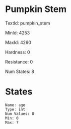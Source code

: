 # Pumpkin Stem

TextId: pumpkin_stem

MinId: 4253

MaxId: 4260

Hardness: 0

Resistance: 0


Num States: 8

# States
```
Name: age
Type: int
Num Values: 8
Min: 0
Max: 7
```